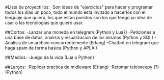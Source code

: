#Lista de proyectillos:
-Son ideas de "ejercicios" para hacer y programar todos los dias un poco,
 todo el mundo esta invitado a hacerlos con el lenguaje que quiera, los
 que estan puestos son los que tengo yo idea de usar o las tecnologias que quiero
 usar.

##Cortos:
-Lanzar una moneda en telegram (Python y Lua?)
-Peticiones a una base de datos, analisis y visualizacion de los mismos (Python y SQL)
-Analisis de un archivo concurrentemente (Erlang)
-Chatbot en telegram que haga spam de forma basica (Python y API.AI)


##Medios:
-Juego de la vida (Lua o Python)

##Largos:
-Replicar practica de midleware (Erlang)
-Retomar teletweepy (?) (Python)
